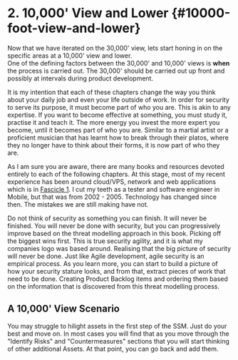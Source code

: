 # 2. 10,000' View and Lower {#10000-foot-view-and-lower}

Now that we have iterated on the 30,000' view, lets start honing in on the specific areas at a 10,000' view and lower.  
One of the defining factors between the 30,000' and 10,000' views is **when** the process is carried out. The 30,000' should be carried out up front and possibly at intervals during product development.  

It is my intention that each of these chapters change the way you think about your daily job and even your life outside of work. In order for security to serve its purpose, it must become part of who you are. This is akin to any expertise. If you want to become effective at something, you must study it, practise it and teach it. The more energy you invest the more expert you become, until it becomes part of who you are. Similar to a martial artist or a proficient musician that has learnt how to break through their platos, where they no longer have to think about their forms, it is now part of who they are.

As I am sure you are aware, there are many books and resources devoted entirely to each of the following chapters. At this stage, most of my recent experience has been around cloud/VPS, network and web applications which is in [Fascicle 1](https://leanpub.com/holistic-infosec-for-web-developers-fascicle1-vps-network-cloud-webapplications). I cut my teeth as a tester and software engineer in Mobile, but that was from 2002 - 2005. Technology has changed since then. The mistakes we are still making have not.

Do not think of security as something you can finish. It will never be finished. You will never be done with security, but you can progressively improve based on the threat modelling approach in this book. Picking off the biggest wins first. This is true security agility, and it is what my companies logo was based around. Realising that the big picture of security will never be done. Just like Agile development, agile security is an empirical process. As you learn more, you can start to build a picture of how your security stature looks, and from that, extract pieces of work that need to be done. Creating Product Backlog items and ordering them based on the information that is discovered from this threat modelling process.

## A 10,000' View Scenario

You may struggle to hilight assets in the first step of the SSM. Just do your best and move on. In most cases you will find that as you move through the "Identify Risks" and "Countermeasures" sections that you will start thinking of other additional Assets. At that point, you can go back and add them.
